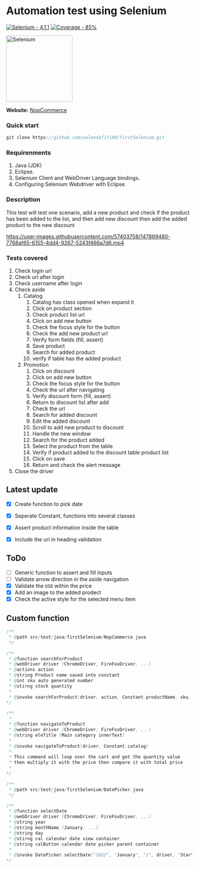 # Automation test using Selenium
[![Selenium - 4.1.1](https://img.shields.io/badge/Selenium-4.1.1-2ea44f)](https://)
[![Coverage - 85%](https://img.shields.io/badge/Coverage-90-2D4263)](https://)

<a href="https://selenium.dev"><img src="https://selenium.dev/images/selenium_logo_square_green.png" width="180" alt="Selenium"/></a>

**Website:** [NopCommerce](https://admin-demo.nopcommerce.com/)

### Quick start
```Java
git clone https://github.com/waleedafifi90/firstSelenium.git
```

### Requirenments
1. Java (JDK)
2. Eclipse.
3. Selenium Client and WebDriver Language bindings.
4. Configuring Selenium Webdriver with Eclipse.

### Description
This test will test one scenario, add a new product and check if the product has been added to the list, and then add new discount then add the added product to the new discount


https://user-images.githubusercontent.com/57403758/147869480-7768af65-6155-4dd4-9267-5243f466a7d6.mp4


### Tests covered
1. Check login url
2. Check url after login
3. Check username after login
4. Check aside 
   1. Catalog
      1. Catalog has class opened when expand it
      2. Click on product section
      3. Check product list url
      4. Click on add new button
      5. Check the focus style for the button
      6. Check the add new product url
      7. Verify form fields (fill, assert)
      8. Save product
      9. Search for added product
      10. verify if table has the added product
    1.  Promotion
          1. Click on discount
          2. Click on add new button
          3. Check the focus style for the button
          4. Check the url after navigating
          5. Verify discount form (fill, assert)
          6. Return to discount list after add
          7. Check the url
          8. Search for added discount
          9. Edit the added discount
          10. Scroll to add new product to discount
          11. Handle the new window
          12. Search for the product added
          13. Select the product from the table
          14. Verify if product added to the discount table product list
          15. Click on save
          16. Return and check the alert message
5. Close the driver

## Latest update
- [x] Create function to pick date
- [x] Seperate Constant, functions into several classes
- [x] Assert product information inside the table
- [x] Include the url in heading validation


## ToDo
- [ ] Generic function to assert and fill inputs
- [ ] Validate arrow direction in the aside navigation
- [x] Validate the `USD` within the price
- [x] Add an image to the added prodect
- [x] Check the active style for the selected menu item

## Custom function
```Java
/**
 * @path src/test/java/firstSelenium/NopCommerce.java
 */

/** 
 * @function searchForProduct 
 * @webDriver driver (ChromeDriver, FireFoxDriver, ...)
 * @actions action
 * @string Product name saved into constant
 * @int sku auto generated number
 * @stirng stock quantity
 * 
 * @invoke searchForProduct(driver, action, Constant.productName, sku, Constant.price, Constant.quantity);
*/

/**
 * 
 * @function navigateToProduct
 * @webDriver driver (ChromeDriver, FireFoxDriver, ...)
 * @string eleTitle (Main category innerText)
 * 
 * @invoke navigateToProduct(driver, Constant.catalog)
 * 
 * This command will loop over the cart and get the quantity value
 * then multiply it with the price then compare it with total price
 * 
*/
```

```Java
/**
 * @path src/test/java/firstSelenium/DatePicker.java
 */

/** 
 * @function selectDate 
 * @webDriver driver (ChromeDriver, FireFoxDriver, ...)
 * @string year
 * @string monthName (January, ...)
 * @string day
 * @stirng cal calendar date view container
 * @string calButton calendar date picker parent container
 * 
 * @invoke DatePicker.selectDate("2022", "January", "1", driver, "StartDateUtc_dateview", "StartDateUtc");
*/
```
